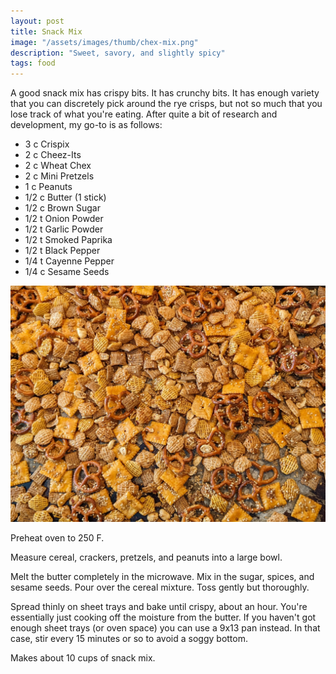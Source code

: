 ```yaml
---
layout: post
title: Snack Mix
image: "/assets/images/thumb/chex-mix.png"
description: "Sweet, savory, and slightly spicy"
tags: food
---
```


A good snack mix has crispy bits.
It has crunchy bits.
It has enough variety that you can discretely pick around the rye crisps, but not so much that you lose track of what you're eating.
After quite a bit of research and development, my go-to is as follows:

- 3 c Crispix
- 2 c Cheez-Its
- 2 c Wheat Chex
- 2 c Mini Pretzels
- 1 c Peanuts
- 1/2 c Butter (1 stick)
- 1/2 c Brown Sugar
- 1/2 t Onion Powder
- 1/2 t Garlic Powder
- 1/2 t Smoked Paprika
- 1/2 t Black Pepper
- 1/4 t Cayenne Pepper
- 1/4 c Sesame Seeds

![Snack Mix](/assets/images/chex-mix-4x3.png)

Preheat oven to 250 F.

Measure cereal, crackers, pretzels, and peanuts into a large bowl.

Melt the butter completely in the microwave.
Mix in the sugar, spices, and sesame seeds.
Pour over the cereal mixture.
Toss gently but thoroughly. 

Spread thinly on sheet trays and bake until crispy, about an hour.
You're essentially just cooking off the moisture from the butter.
If you haven't got enough sheet trays (or oven space) you can use a 9x13 pan instead.
In that case, stir every 15 minutes or so to avoid a soggy bottom.

Makes about 10 cups of snack mix. 



